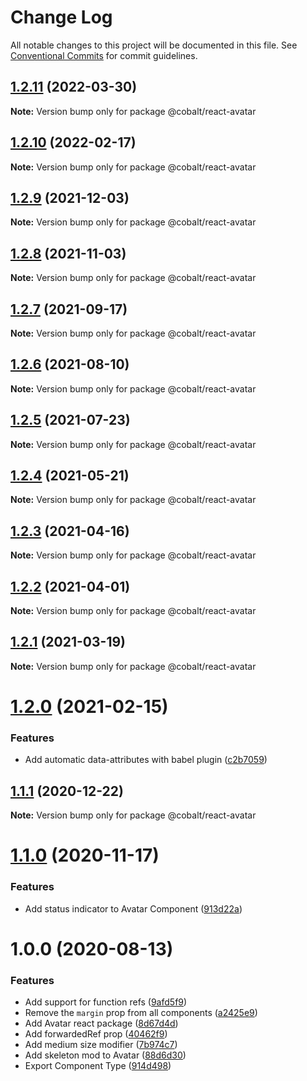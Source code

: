 # Change Log

All notable changes to this project will be documented in this file.
See [Conventional Commits](https://conventionalcommits.org) for commit guidelines.

## [1.2.11](https://github.com/Talkdesk/cobalt/compare/@cobalt/react-avatar@1.2.10...@cobalt/react-avatar@1.2.11) (2022-03-30)

**Note:** Version bump only for package @cobalt/react-avatar





## [1.2.10](https://github.com/Talkdesk/cobalt/compare/@cobalt/react-avatar@1.2.9...@cobalt/react-avatar@1.2.10) (2022-02-17)

**Note:** Version bump only for package @cobalt/react-avatar





## [1.2.9](https://github.com/Talkdesk/cobalt/compare/@cobalt/react-avatar@1.2.8...@cobalt/react-avatar@1.2.9) (2021-12-03)

**Note:** Version bump only for package @cobalt/react-avatar





## [1.2.8](https://github.com/Talkdesk/cobalt/compare/@cobalt/react-avatar@1.2.7...@cobalt/react-avatar@1.2.8) (2021-11-03)

**Note:** Version bump only for package @cobalt/react-avatar





## [1.2.7](https://github.com/Talkdesk/cobalt/compare/@cobalt/react-avatar@1.2.6...@cobalt/react-avatar@1.2.7) (2021-09-17)

**Note:** Version bump only for package @cobalt/react-avatar





## [1.2.6](https://github.com/Talkdesk/cobalt/compare/@cobalt/react-avatar@1.2.5...@cobalt/react-avatar@1.2.6) (2021-08-10)

**Note:** Version bump only for package @cobalt/react-avatar





## [1.2.5](https://github.com/Talkdesk/cobalt/compare/@cobalt/react-avatar@1.2.4...@cobalt/react-avatar@1.2.5) (2021-07-23)

**Note:** Version bump only for package @cobalt/react-avatar





## [1.2.4](https://github.com/Talkdesk/cobalt/compare/@cobalt/react-avatar@1.2.3...@cobalt/react-avatar@1.2.4) (2021-05-21)

**Note:** Version bump only for package @cobalt/react-avatar





## [1.2.3](https://github.com/Talkdesk/cobalt/compare/@cobalt/react-avatar@1.2.2...@cobalt/react-avatar@1.2.3) (2021-04-16)

**Note:** Version bump only for package @cobalt/react-avatar





## [1.2.2](https://github.com/Talkdesk/cobalt/compare/@cobalt/react-avatar@1.2.1...@cobalt/react-avatar@1.2.2) (2021-04-01)

**Note:** Version bump only for package @cobalt/react-avatar





## [1.2.1](https://github.com/Talkdesk/cobalt/compare/@cobalt/react-avatar@1.2.0...@cobalt/react-avatar@1.2.1) (2021-03-19)

**Note:** Version bump only for package @cobalt/react-avatar





# [1.2.0](https://github.com/Talkdesk/cobalt/compare/@cobalt/react-avatar@1.1.1...@cobalt/react-avatar@1.2.0) (2021-02-15)


### Features

* Add automatic data-attributes with babel plugin ([c2b7059](https://github.com/Talkdesk/cobalt/commit/c2b7059bce5aa329b6154294793fa9b2c5f6cd82))





## [1.1.1](https://github.com/Talkdesk/cobalt/compare/@cobalt/react-avatar@1.1.0...@cobalt/react-avatar@1.1.1) (2020-12-22)

**Note:** Version bump only for package @cobalt/react-avatar





# [1.1.0](https://github.com/Talkdesk/cobalt/compare/@cobalt/react-avatar@1.0.0...@cobalt/react-avatar@1.1.0) (2020-11-17)


### Features

* Add status indicator to Avatar Component ([913d22a](https://github.com/Talkdesk/cobalt/commit/913d22a2d9335b77520f277b3bc00916a8d14815))





# 1.0.0 (2020-08-13)


### Features

* Add support for function refs ([9afd5f9](https://github.com/Talkdesk/cobalt/commit/9afd5f92ca0efdfa23219e210c3ed5937f0f35d7))
* Remove the `margin` prop from all components ([a2425e9](https://github.com/Talkdesk/cobalt/commit/a2425e9de8a871e6cc3e6969d6bf706eaffb19d8))
* Add Avatar react package ([8d67d4d](https://github.com/Talkdesk/cobalt/commit/8d67d4d0a536a3e50af77d6181062a0eb4ddaf89))
* Add forwardedRef prop ([40462f9](https://github.com/Talkdesk/cobalt/commit/40462f9c658c4120857755969bdb5e0448ef6b47))
* Add medium size modifier ([7b974c7](https://github.com/Talkdesk/cobalt/commit/7b974c7908ce0e052ca40d7f54cf7458ceb1c541))
* Add skeleton mod to Avatar ([88d6d30](https://github.com/Talkdesk/cobalt/commit/88d6d30b8d058137d720a118cf71405ed2fdef3a))
* Export Component Type ([914d498](https://github.com/Talkdesk/cobalt/commit/914d4984fa8330df085353f566ea92d199195f6d))
